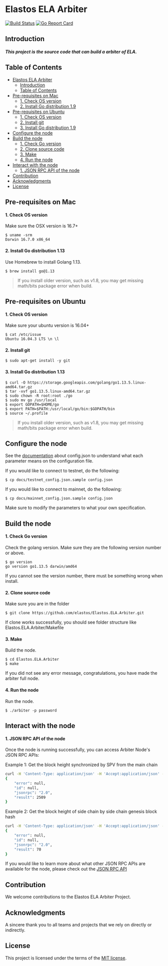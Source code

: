 Elastos ELA Arbiter
===========
[![Build Status](https://travis-ci.org/elastos/Elastos.ELA.Arbiter.svg?branch=master)](https://travis-ci.org/elastos/Elastos.ELA.Arbiter) [![Go Report Card](https://goreportcard.com/badge/github.com/elastos/Elastos.ELA.Arbiter)](https://goreportcard.com/report/github.com/elastos/Elastos.ELA.Arbiter)

## Introduction
##### This project is the source code that can build a arbiter of ELA.


## Table of Contents
- [Elastos ELA Arbiter](#elastos-ela-arbiter)
    - [Introduction](#introduction)
    - [Table of Contents](#table-of-contents)
- [Pre-requisites on Mac](#pre-requisites-on-mac)
    - [1. Check OS version](#1-check-os-version)
    - [2. Install Go distribution 1.9](#2-install-go-distribution-19)
- [Pre-requisites on Ubuntu](#pre-requisites-on-ubuntu)
    - [1. Check OS version](#1-check-os-version-1)
    - [2. Install git](#2-install-git)
    - [3. Install Go distribution 1.9](#3-install-go-distribution-19)
- [Configure the node](#configure-the-node)
- [Build the node](#build-the-node)
    - [1. Check Go version](#1-check-go-version)
    - [2. Clone source code](#2-clone-source-code)
    - [3. Make](#3-make)
    - [4. Run the node](#4-run-the-node)
- [Interact with the node](#interact-with-the-node)
    - [1. JSON RPC API of the node](#1-json-rpc-api-of-the-node)
- [Contribution](#contribution)
- [Acknowledgments](#acknowledgments)
- [License](#license)

## Pre-requisites on Mac

#### 1. Check OS version

Make sure the OSX version is 16.7+

```shell
$ uname -srm
Darwin 16.7.0 x86_64
```

#### 2. Install Go distribution 1.13

Use Homebrew to install Golang 1.13.

```shell
$ brew install go@1.13
```

> If you install older version, such as v1.8, you may get missing math/bits package error when build.


## Pre-requisites on Ubuntu

#### 1. Check OS version

Make sure your ubuntu version is 16.04+

```shell
$ cat /etc/issue
Ubuntu 16.04.3 LTS \n \l
```

#### 2. Install git

```shell
$ sudo apt-get install -y git
```

#### 3. Install Go distribution 1.13

```shell
$ curl -O https://storage.googleapis.com/golang/go1.13.5.linux-amd64.tar.gz
$ tar -xvf go1.13.5.linux-amd64.tar.gz
$ sudo chown -R root:root ./go
$ sudo mv go /usr/local
$ export GOPATH=$HOME/go
$ export PATH=$PATH:/usr/local/go/bin:$GOPATH/bin
$ source ~/.profile
```

> If you install older version, such as v1.8, you may get missing math/bits package error when build.

## Configure the node

See the [documentation](./docs/config.json.md) about config.json to understand what each parameter means on the configuration file.

If you would like to connect to testnet, do the following:
```shell
$ cp docs/testnet_config.json.sample config.json
```

If you would like to connect to mainnet, do the following:
```shell
$ cp docs/mainnet_config.json.sample config.json
```

Make sure to modify the parameters to what your own specification. 

## Build the node

#### 1. Check Go version

Check the golang version. Make sure they are the following version number or above.

```shell
$ go version
go version go1.13.5 darwin/amd64
```

If you cannot see the version number, there must be something wrong when install.

#### 2. Clone source code
Make sure you are in the folder
```shell
$ git clone https://github.com/elastos/Elastos.ELA.Arbiter.git
```

If clone works successfully, you should see folder structure like Elastos.ELA.Arbiter/Makefile

#### 3. Make

Build the node.
```shell
$ cd Elastos.ELA.Arbiter
$ make
```

If you did not see any error message, congratulations, you have made the arbiter full node.

#### 4. Run the node

Run the node.
```shell
$ ./arbiter -p password
```

## Interact with the node

#### 1. JSON RPC API of the node

Once the node is running successfully, you can access Arbiter Node's JSON RPC APIs:

Example 1: Get the block height synchronized by SPV from the main chain
```bash
curl -H 'Content-Type: application/json' -H 'Accept:application/json' --data '{"method":"getspvheight"}' http://localhost:20606
{
    "error": null,
    "id": null,
    "jsonrpc": "2.0",
    "result": 2509
}
```

Example 2: Get the block height of side chain by side chain genesis block hash
```bash
curl -H 'Content-Type: application/json' -H 'Accept:application/json' --data '{"method":"getsidechainblockheight","params":{"hash":"56be936978c261b2e649d58dbfaf3f23d4a868274f5522cd2adb4308a955c4a3"}}' http://localhost:20606
{
    "error": null,
    "id": null,
    "jsonrpc": "2.0",
    "result": 70
}
```

If you would like to learn more about what other JSON RPC APIs are available for the node, please check out the [JSON RPC API](docs/jsonrpc_apis.md)

## Contribution

We welcome contributions to the Elastos ELA Arbiter Project.

## Acknowledgments

A sincere thank you to all teams and projects that we rely on directly or indirectly.

## License 

This project is licensed under the terms of the [MIT license](https://github.com/elastos/Elastos.ELA.Arbiter/blob/master/LICENSE).
